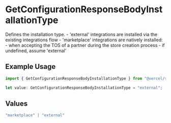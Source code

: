 # GetConfigurationResponseBodyInstallationType

Defines the installation type. - 'external' integrations are installed via the existing integrations flow - 'marketplace' integrations are natively installed: - when accepting the TOS of a partner during the store creation process - if undefined, assume 'external'

## Example Usage

```typescript
import { GetConfigurationResponseBodyInstallationType } from "@vercel/sdk/models/operations/getconfiguration.js";

let value: GetConfigurationResponseBodyInstallationType = "external";
```

## Values

```typescript
"marketplace" | "external"
```